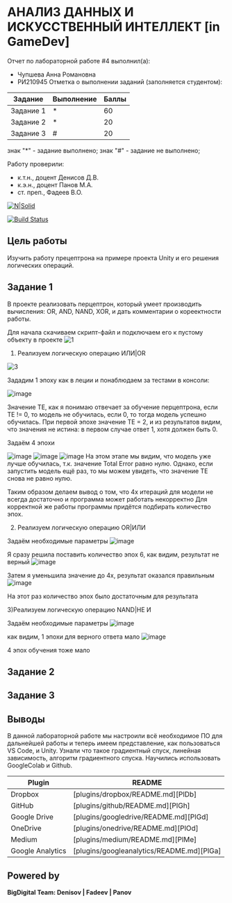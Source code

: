 # АНАЛИЗ ДАННЫХ И ИСКУССТВЕННЫЙ ИНТЕЛЛЕКТ [in GameDev]
Отчет по лабораторной работе #4 выполнил(а):
- Чупшева Анна Романовна
- РИ210945
Отметка о выполнении заданий (заполняется студентом):

| Задание | Выполнение | Баллы |
| ------ | ------ | ------ |
| Задание 1 | * | 60 |
| Задание 2 | * | 20 |
| Задание 3 | # | 20 |

знак "*" - задание выполнено; знак "#" - задание не выполнено;

Работу проверили:
- к.т.н., доцент Денисов Д.В.
- к.э.н., доцент Панов М.А.
- ст. преп., Фадеев В.О.

[![N|Solid](https://cldup.com/dTxpPi9lDf.thumb.png)](https://nodesource.com/products/nsolid)

[![Build Status](https://travis-ci.org/joemccann/dillinger.svg?branch=master)](https://travis-ci.org/joemccann/dillinger)



## Цель работы
Изучить работу прецептрона на примере проекта Unity и его решения логических операций.

## Задание 1
В проекте реализовать перцептрон, который умеет производить вычисления: OR, AND, NAND, XOR, и дать комментарии о кореектности работы.


Для начала скачиваем скрипт-файл и подключаем его к пустому объекту в проекте
![1](https://user-images.githubusercontent.com/103886479/204014445-eef66297-5198-4bc9-bba3-de3b2a91ab32.jpg)

1) Реализуем логическую операцию ИЛИ|OR

![3](https://user-images.githubusercontent.com/103886479/204014692-a9552452-2d3f-41ce-a846-ac7b3ffdd1b0.jpg)

Зададим 1 эпоху как в леции и понаблюдаем за тестами в консоли:

![image](https://user-images.githubusercontent.com/103886479/204015105-69d312b1-b65f-4581-9221-7ed0ffca19c1.png)

Значение TE, как я понимаю отвечает за обучение перцептрона, если TE != 0, то модель не обучилась, если 0, то тогда модель успешно обучилась. При первой эпохе значение TE = 2, и из результатов видим, что значения не истина: в первом случае ответ 1, хотя должен быть 0.

Задаём 4 эпохи

![image](https://user-images.githubusercontent.com/103886479/204017716-7208331a-43ac-471f-8e1b-ab74d4405ae9.png)
![image](https://user-images.githubusercontent.com/103886479/204017746-7036f839-b145-4b7a-93e1-35076505774f.png)
![image](https://user-images.githubusercontent.com/103886479/204017789-ab3b551e-71d8-43aa-827a-afd7dffa1a2c.png)
На этом этапе мы видим, что модель уже лучше обучилась, т.к. значение Total Error равно нулю.
Однако, если запустить модель ещё раз, то мы можем увидеть, что значение TE снова не равно нулю.

Таким образом делаем вывод о том, что 4х итераций для модели не всегда достаточно и программа может работать некорректно
Для корректной же работы программы придётся подбирать количество эпох.

2) Реализуем логическую операцию OR|ИЛИ

Задаём необходимые параметры
![image](https://user-images.githubusercontent.com/103886479/204020593-ae20819d-80e5-460b-9a02-829354130910.png)

Я сразу решила поставить количество эпох 6, как видим, результат не верный
![image](https://user-images.githubusercontent.com/103886479/204020819-4e48578d-943c-4941-9602-2fb08a29daed.png)

Затем я уменьшила значение до 4х, результат оказался правильным
![image](https://user-images.githubusercontent.com/103886479/204023240-41accdbb-f754-4ad3-9c56-1b6344bfcceb.png)

На этот раз количество эпох было достаточным для результата

3)Реализуем логическую операцию NAND|НЕ И

Задаём необходимые параметры
![image](https://user-images.githubusercontent.com/103886479/204023936-d6e4766b-1ccb-4f50-88eb-318240dd22a7.png)

как видим, 1 эпохи для верного ответа мало
![image](https://user-images.githubusercontent.com/103886479/204024546-8b878716-2ff7-418e-bf16-e81bc287ed05.png)

4 эпох обучения тоже мало


## Задание 2



## Задание 3

## Выводы

В данной лабораторной работе мы настроили всё необходимое ПО для дальнейшей работы и теперь имеем представление, как пользоваться VS Code, и Unity. Узнали что такое градиентный спуск, линейная зависимость, алгоритм градиентного спуска. Научились использовать GoogleColab и Github. 

| Plugin | README |
| ------ | ------ |
| Dropbox | [plugins/dropbox/README.md][PlDb] |
| GitHub | [plugins/github/README.md][PlGh] |
| Google Drive | [plugins/googledrive/README.md][PlGd] |
| OneDrive | [plugins/onedrive/README.md][PlOd] |
| Medium | [plugins/medium/README.md][PlMe] |
| Google Analytics | [plugins/googleanalytics/README.md][PlGa] |

## Powered by

**BigDigital Team: Denisov | Fadeev | Panov**
